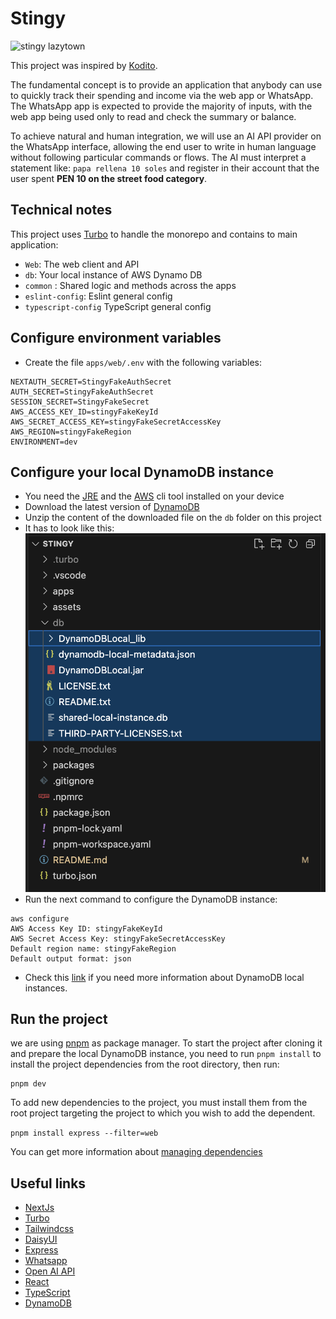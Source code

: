 # Stingy

<img src="https://w7.pngwing.com/pngs/334/1018/png-transparent-lazytown-character-youtube-prince-stingy-youtube.png" alt="stingy lazytown" width="400"/>

This project was inspired by [Kodito](https://www.kodito.pe/).

The fundamental concept is to provide an application that anybody can use to quickly track their spending and income via the web app or WhatsApp. The WhatsApp app is expected to provide the majority of inputs, with the web app being used only to read and check the summary or balance.

To achieve natural and human integration, we will use an AI API provider on the WhatsApp interface, allowing the end user to write in human language without following particular commands or flows. The AI must interpret a statement like: `papa rellena 10 soles` and register in their account that the user spent **PEN 10 on the street food category**.

## Technical notes

This project uses [Turbo](https://turbo.build/repo/docs) to handle the monorepo and contains to main application:

- `Web`: The web client and API
- `db`: Your local instance of AWS Dynamo DB
- `common` : Shared logic and methods across the apps
- `eslint-config`: Eslint general config
- `typescript-config` TypeScript general config

## Configure environment variables

- Create the file `apps/web/.env` with the following variables:

```
NEXTAUTH_SECRET=StingyFakeAuthSecret
AUTH_SECRET=StingyFakeAuthSecret
SESSION_SECRET=StingyFakeSecret
AWS_ACCESS_KEY_ID=stingyFakeKeyId
AWS_SECRET_ACCESS_KEY=stingyFakeSecretAccessKey
AWS_REGION=stingyFakeRegion
ENVIRONMENT=dev
```

## Configure your local DynamoDB instance

- You need the [JRE](https://www.java.com/en/download/) and the [AWS](https://docs.aws.amazon.com/cli/latest/userguide/getting-started-install.html) cli tool installed on your device
- Download the latest version of [DynamoDB](https://d1ni2b6xgvw0s0.cloudfront.net/v2.x/dynamodb_local_latest.zip)
- Unzip the content of the downloaded file on the `db` folder on this project
- It has to look like this:
  ![image](https://raw.githubusercontent.com/EliasBobadilla/stingy/refs/heads/main/assets/db_Screenshot.png)
- Run the next command to configure the DynamoDB instance:

```
aws configure
AWS Access Key ID: stingyFakeKeyId
AWS Secret Access Key: stingyFakeSecretAccessKey
Default region name: stingyFakeRegion
Default output format: json
```

- Check this [link](https://docs.aws.amazon.com/amazondynamodb/latest/developerguide/DynamoDBLocal.DownloadingAndRunning.html) if you need more information about DynamoDB local instances.

## Run the project

we are using [pnpm](https://pnpm.io/) as package manager. To start the project after cloning it and prepare the local DynamoDB instance, you need to run `pnpm install` to install the project dependencies from the root directory, then run:

```
pnpm dev
```

To add new dependencies to the project, you must install them from the root project targeting the project to which you wish to add the dependent.

`pnpm install express --filter=web`

You can get more information about [managing dependencies](https://turbo.build/repo/docs/crafting-your-repository/managing-dependencies)

## Useful links

- [NextJs](https://nextjs.org/)
- [Turbo](https://turbo.build/repo/docs)
- [⁠⁠Tailwindcss](https://tailwindcss.com/)
- [DaisyUI](https://daisyui.com/)
- [E⁠xpress](https://expressjs.com/en/5x/api.html)
- [Whatsapp](https://developers.facebook.com/docs/whatsapp/?locale=es_LA)
- [Open AI API](https://openai.com/index/openai-api/)
- [React](https://react.dev/learn)
- [TypeScript](https://www.typescriptlang.org/)
- [DynamoDB](https://aws.amazon.com/dynamodb/?p=pm&c=database&pd=ddb&z=4)
